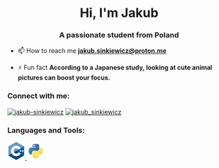 <h1 align="center">Hi, I'm Jakub</h1>
<h3 align="center">A passionate student from Poland</h3>

- 📫 How to reach me **jakub.sinkiewicz@proton.me**

- ⚡ Fun fact **According to a Japanese study, looking at cute animal pictures can boost your focus.**

<h3 align="left">Connect with me:</h3>
<p align="left">
<a href="https://linkedin.com/in/jakub-sinkiewicz" target="blank"><img align="center" src="https://raw.githubusercontent.com/rahuldkjain/github-profile-readme-generator/master/src/images/icons/Social/linked-in-alt.svg" alt="jakub-sinkiewicz" height="30" width="40" /></a>
<a href="https://www.leetcode.com/jakub_sinkiewicz" target="blank"><img align="center" src="https://raw.githubusercontent.com/rahuldkjain/github-profile-readme-generator/master/src/images/icons/Social/leet-code.svg" alt="jakub_sinkiewicz" height="30" width="40" /></a>
</p>

<h3 align="left">Languages and Tools:</h3>
<p align="left"> <a href="https://www.w3schools.com/cpp/" target="_blank" rel="noreferrer"> <img src="https://raw.githubusercontent.com/devicons/devicon/master/icons/cplusplus/cplusplus-original.svg" alt="cplusplus" width="40" height="40"/> </a> <a href="https://www.python.org" target="_blank" rel="noreferrer"> <img src="https://raw.githubusercontent.com/devicons/devicon/master/icons/python/python-original.svg" alt="python" width="40" height="40"/> </a> </p>
